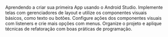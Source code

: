Aprendendo a criar sua primeira App usando o Android Studio. 
Implemente telas com gerenciadores de layout e utilize os componentes visuais básicos, como texto ou botões. 
Configure ações dos componentes visuais com listeners e crie mais opções com menus. Organize o projeto e aplique técnicas de refatoração com boas práticas de programação.

